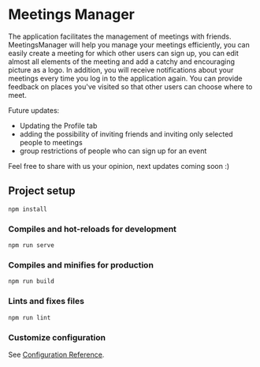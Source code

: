 # Meetings Manager
The application facilitates the management of meetings with friends. MeetingsManager will help you manage your meetings efficiently, you can easily create a meeting for which other users can sign up, you can edit almost all elements of the meeting and add a catchy and encouraging picture as a logo. In addition, you will receive notifications about your meetings every time you log in to the application again. You can provide feedback on places you've visited so that other users can choose where to meet.

Future updates:
- Updating the Profile tab
- adding the possibility of inviting friends and inviting only selected people to meetings
- group restrictions of people who can sign up for an event

Feel free to share with us your opinion, next updates coming soon :) 

## Project setup
```
npm install
```

### Compiles and hot-reloads for development
```
npm run serve
```

### Compiles and minifies for production
```
npm run build
```

### Lints and fixes files
```
npm run lint
```

### Customize configuration
See [Configuration Reference](https://cli.vuejs.org/config/).
